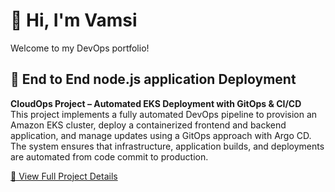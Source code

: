 # 👋 Hi, I'm Vamsi

Welcome to my DevOps portfolio!

## 🚀 End to End node.js application Deployment

**CloudOps Project – Automated EKS Deployment with GitOps & CI/CD**  
This project implements a fully automated DevOps pipeline to provision an Amazon EKS cluster, deploy a containerized frontend and backend application, and manage updates using a GitOps approach with Argo CD. The system ensures that infrastructure, application builds, and deployments are automated from code commit to production.

[📄 View Full Project Details](Projects/Project-books.md)

